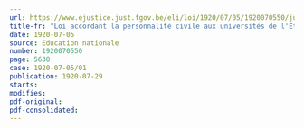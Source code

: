 ```yaml
---
url: https://www.ejustice.just.fgov.be/eli/loi/1920/07/05/1920070550/justel
title-fr: "Loi accordant la personnalité civile aux universités de l'Etat à Gand et à Liège"
date: 1920-07-05
source: Education nationale
number: 1920070550
page: 5638
case: 1920-07-05/01
publication: 1920-07-29
starts:
modifies:
pdf-original:
pdf-consolidated:
---
```


